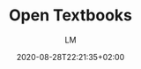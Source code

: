 ---
title: "Open Textbooks"
images: # Create a folder in /static/images/tools that has the same name as this current markdown file and place the images there. We only need the file name here. If this is not clear, please refer to existing tools as references.
  - path: www.oercommons.org_courses_integrated-safety-health-and-environmental-management-an-introduction.png
  - path: www.oercommons.org_hubs_19_demo.png
  - path: www.oercommons.org_hubs_open-textbooks.png
categories:
  - "Education"
tags:
  - "Open Science"
links:
  - name: open textbooks
    link: https://www.oercommons.org/hubs/open-textbooks
summary: "Free, adaptable, openly licensed textbooks and supplemental resources."
features:
  - Collections of textbooks in many different fields
  - List of open textbook providers
platforms:
  - "Web"
fields:
  - "General and Interdisciplinary"
plans:
  - name:
    description:
makers: # the makers of the tool
  - name:
    description:
author: LM   # the person who submitted this tool to KausalFlow
date: 2020-08-28T22:21:35+02:00
draft: false
---